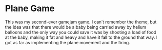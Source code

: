 # Plane Game

This was my second-ever gamejam game. I can't remember the theme, but the idea was that there would be a baby being carried away by helium balloons and the only way you could save it was by shooting a load of food at the baby, making it fat and heavy and have it fall to the ground that way. I got as far as implementing the plane movement and the firing.

